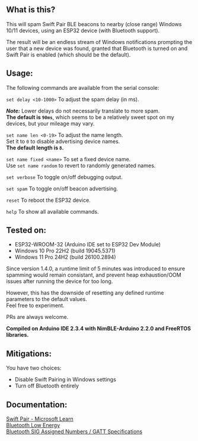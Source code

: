 ## What is this?

This will spam Swift Pair BLE beacons to nearby (close range) Windows 10/11 devices, using an ESP32 device (with Bluetooth support).

The result will be an endless stream of Windows notifications prompting the user that a new device was found, granted that Bluetooth is turned on and Swift Pair is enabled (which should be the default).

## Usage: 

The following commands are available from the serial console:

```set delay <10-1000>``` To adjust the spam delay (in ms).

***Note:*** Lower delays do not necessarily translate to more spam.\
**The default is ```90ms```**, which seems to be a relatively sweet spot on my devices, but your mileage may vary.

```set name len <0-19>``` To adjust the name length.\
Set it to ```0``` to disable advertising device names.\
**The default length is ```8```.**

```set name fixed <name>``` To set a fixed device name.\
Use ```set name random``` to revert to randomly generated names.

```set verbose``` To toggle on/off debugging output.

```set spam``` To toggle on/off beacon advertising.

```reset``` To reboot the ESP32 device.

```help``` To show all available commands.

## Tested on:
- ESP32-WROOM-32 (Arduino IDE set to ESP32 Dev Module)
- Windows 10 Pro 22H2 (build 19045.5371)
- Windows 11 Pro 24H2 (build 26100.2894)
  
Since version 1.4.0, a runtime limit of 5 minutes was introduced to ensure spamming would remain consistant, and prevent heap exhaustion/OOM issues after running the device for too long.

However, this has the downside of resetting any defined runtime parameters to the default values.\
Feel free to experiment.

PRs are always welcome.

**Compiled on Arduino IDE 2.3.4 with NimBLE-Arduino 2.2.0 and FreeRTOS libraries.**

## Mitigations:
You have two choices:
- Disable Swift Pairing in Windows settings
- Turn off Bluetooth entirely

## Documentation:
[Swift Pair - Microsoft Learn](https://learn.microsoft.com/en-us/windows-hardware/design/component-guidelines/bluetooth-swift-pair)\
[Bluetooth Low Energy](https://en.wikipedia.org/wiki/Bluetooth_Low_Energy#Technical_details)\
[Bluetooth SIG Assigned Numbers / GATT Specifications](https://bitbucket.org/bluetooth-SIG/public/src/main/assigned_numbers/) 
